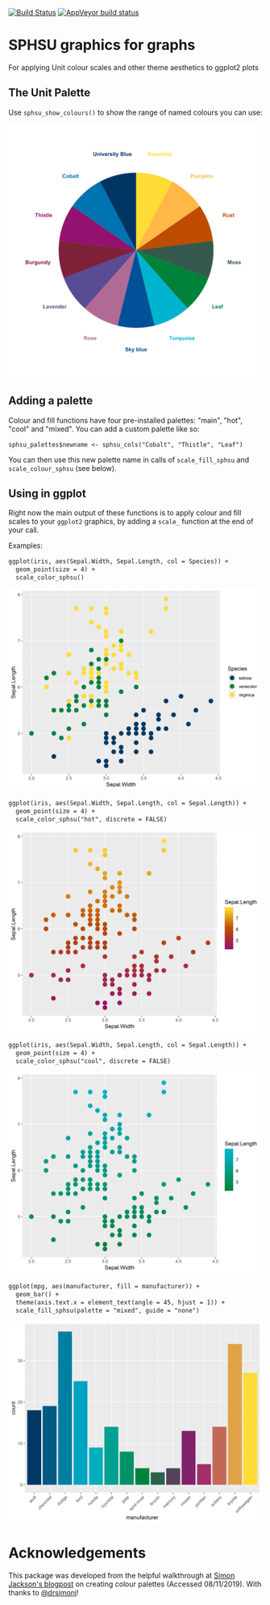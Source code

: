 <!-- badges: start -->
[![Build Status](https://travis-ci.com/andrewbaxter439/SPHSUgraphs.svg?branch=master)](https://travis-ci.com/andrewbaxter439/SPHSUgraphs)
[![AppVeyor build status](https://ci.appveyor.com/api/projects/status/github/andrewbaxter439/SPHSUgraphs?branch=master&svg=true)](https://ci.appveyor.com/project/andrewbaxter439/SPHSUgraphs)
<!-- badges: end -->


# SPHSU graphics for graphs
For applying Unit colour scales and other theme aesthetics to ggplot2 plots

## The Unit Palette

Use `sphsu_show_colours()` to show the range of named colours you can use:

![SPHSU colour scheme](graphs/sphsu_palette.png)

## Adding a palette

Colour and fill functions have four pre-installed palettes: "main", "hot", "cool" and "mixed". You can add a custom palette like so:

```
sphsu_palettes$newname <- sphsu_cols("Cobalt", "Thistle", "Leaf")
```

You can then use this new palette name in calls of `scale_fill_sphsu` and `scale_colour_sphsu` (see below).

## Using in ggplot

Right now the main output of these functions is to apply colour and fill scales to your `ggplot2` graphics, by adding a `scale_` function at the end of your call.

Examples:

```
ggplot(iris, aes(Sepal.Width, Sepal.Length, col = Species)) +
  geom_point(size = 4) +
  scale_color_sphsu()
```

!['mixed' colour scale, discrete](graphs/graph1.png)

```
ggplot(iris, aes(Sepal.Width, Sepal.Length, col = Sepal.Length)) +
  geom_point(size = 4) +
  scale_color_sphsu("hot", discrete = FALSE)
```

!['hot' colour scale, continuous](graphs/graph2.png)

```
ggplot(iris, aes(Sepal.Width, Sepal.Length, col = Sepal.Length)) +
  geom_point(size = 4) +
  scale_color_sphsu("cool", discrete = FALSE)
```

!['cool' colour scale, continuous](graphs/graph3.png)

```
ggplot(mpg, aes(manufacturer, fill = manufacturer)) +
  geom_bar() +
  theme(axis.text.x = element_text(angle = 45, hjust = 1)) +
  scale_fill_sphsu(palette = "mixed", guide = "none")
```

!['mixed' colour scale, discrete](graphs/graph4.png)

# Acknowledgements

This package was developed from the helpful walkthrough at [Simon Jackson's blogpost](https://drsimonj.svbtle.com/creating-corporate-colour-palettes-for-ggplot2) on creating colour palettes (Accessed 08/11/2019). With thanks to [@drsimonj](https://www.twitter.com/drsimonj)! 
